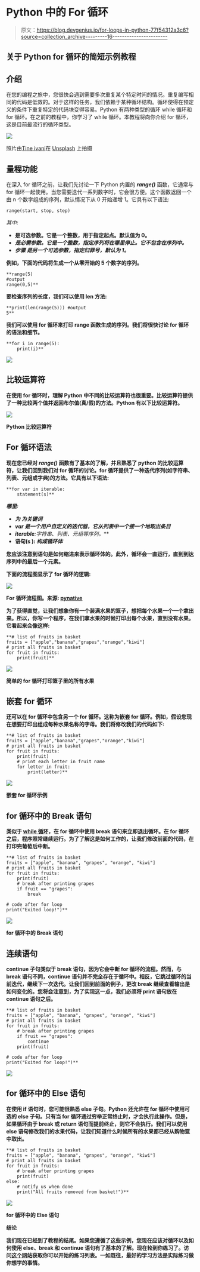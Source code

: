# Python 中的 For 循环

> 原文：<https://blog.devgenius.io/for-loops-in-python-77f54312a3c6?source=collection_archive---------16----------------------->

## 关于 Python for 循环的简短示例教程

## 介绍

在您的编程之旅中，您很快会遇到需要多次重复某个特定时间的情况。重复编写相同的代码是低效的。对于这样的任务，我们依赖于某种循环结构。循环使得在预定义的条件下重复特定的代码块变得容易。Python 有两种类型的循环 while 循环和 for 循环。在之前的教程中，你学习了 while 循环。本教程将向你介绍 for 循环，这是目前最流行的循环类型。

![](img/3b2aca5701db84d39b093ebfc3eda82f.png)

照片由[Tine ivani](https://unsplash.com/@tine999?utm_source=unsplash&utm_medium=referral&utm_content=creditCopyText)在 [Unsplash](https://unsplash.com/s/photos/loop?utm_source=unsplash&utm_medium=referral&utm_content=creditCopyText) 上拍摄

## **量程功能**

在深入 for 循环之前，让我们先讨论一下 Python 内置的 ***range()*** 函数，它通常与 for 循环一起使用。当您需要迭代一系列数字时，它会很方便。这个函数返回一个由 n 个数字组成的序列，默认情况下从 0 开始递增 1。它具有以下语法:

```
range(start, stop, step)
```

*其中:*

*   **是可选参数。它是一个整数，用于指定起点。默认值为 0。**
*   ***是必需参数。它是一个整数，指定序列将在哪里停止。它不包含在序列中。***
*   *****步骤*** *是另一个可选参数，指定归罪号，默认为 1。***

**例如，下面的代码将生成一个从零开始的 5 个数字的序列。**

```
**range(5) 
#output 
range(0,5)** 
```

**要检查序列的长度，我们可以使用 len 方法:**

```
**print(len(range(5))) #output 
5**
```

**我们可以使用 for 循环来打印 range 函数生成的序列。我们将很快讨论 for 循环的语法和细节。**

```
**for i in range(5):
    print(i)**
```

**![](img/78e3d88456f4f84b0df5a46d1ef613c6.png)**

## **比较运算符**

**在使用 for 循环时，理解 Python 中不同的比较运算符也很重要。比较运算符提供了一种比较两个值并返回布尔值(真/假)的方法。Python 有以下比较运算符。**

**![](img/c56dde3449c3c9c9eb7cc62a5ff92aa1.png)**

**Python 比较运算符**

## **For 循环语法**

**现在您已经对 *range()* 函数有了基本的了解，并且熟悉了 python 的比较运算符，让我们回到我们对 for 循环的讨论。for 循环提供了一种迭代序列(如字符串、列表、元组或字典)的方法。它具有以下语法:**

```
**for var in iterable:
    statement(s)** 
```

***哪里:***

*   *****为*** *为关键词***
*   *****var*** *是一个用户自定义的迭代器，它从列表中一个接一个地取出条目***
*   *****iterable****:字符串、列表、元组等序列。***
*   ****语句(s** ): *构成循环体***

**您应该注意到语句是如何缩进来表示循环体的。此外，循环会一直运行，直到到达序列中的最后一个元素。**

**下面的流程图显示了 for 循环的逻辑:**

**![](img/6d79d4e660e0dfa1b7a269a2dec68313.png)**

**For 循环流程图。来源: [pynative](https://pynative.com/python-for-loop/)**

**为了获得直觉，让我们想象你有一个装满水果的篮子，想把每个水果一个一个拿出来。所以，你写一个程序，在我们拿水果的时候打印出每个水果，直到没有水果。它看起来会像这样:**

```
**# list of fruits in basket
fruits = ["apple","banana","grapes","orange","kiwi"]
# print all fruits in basket 
for fruit in fruits:
    print(fruit)**
```

**![](img/2f15f65686eb069d35ec5492cc5ae997.png)**

**简单的 for 循环打印篮子里的所有水果**

## **嵌套 for 循环**

**还可以在 for 循环中包含另一个 for 循环。这称为嵌套 for 循环。例如，假设您现在想要打印出组成每种水果名称的字母。我们将修改我们的代码如下:**

```
**# list of fruits in basket
fruits = ["apple","banana","grapes","orange","kiwi"]
# print all fruits in basket
for fruit in fruits:
    print(fruit)
    # print each letter in fruit name 
    for letter in fruit:
        print(letter)**
```

**![](img/53ddc3f6cba60b4853578042f92eb5a8.png)**

**嵌套 for 循环示例**

## **for 循环中的 Break 语句**

**类似于 [while 循环](/a-tutorial-on-python-while-loops-681f0a5e578c)，在 for 循环中使用 break 语句来立即退出循环。在 for 循环之后，程序照常继续运行。为了了解这是如何工作的，让我们修改前面的代码，在打印完葡萄后中断。**

```
**# list of fruits in basket
fruits = ["apple", "banana", "grapes", "orange", "kiwi"]
# print all fruits in basket
for fruit in fruits:
    print(fruit)
    # break after printing grapes
    if fruit == "grapes":
        break

# code after for loop
print("Exited loop!")**
```

**![](img/8aeba1fb158b6ccb0f036986307ba820.png)**

**for 循环中的 Break 语句**

## **连续语句**

**continue 子句类似于 break 语句，因为它会中断 for 循环的流程。然而，与 break 语句不同，continue 语句并不完全存在于循环中。相反，它跳过循环的当前迭代，继续下一次迭代。让我们回到前面的例子，更改 break 继续查看输出是如何变化的。您将会注意到，为了实现这一点，我们必须将 print 语句放在 continue 语句之后。**

```
**# list of fruits in basket
fruits = ["apple", "banana", "grapes", "orange", "kiwi"]
# print all fruits in basket
for fruit in fruits:
    # break after printing grapes
    if fruit == "grapes":
        continue
    print(fruit)

# code after for loop
print("Exited for loop!")**
```

**![](img/e8c3df6c28d644b89f2984969ec20884.png)**

## **for 循环中的 Else 语句**

**在使用 if 语句时，您可能很熟悉 else 子句。Python 还允许在 for 循环中使用可选的 else 子句。只有当 for 循环通过穷举正常终止时，才会执行此操作。但是，如果循环由于 break 或 return 语句而提前终止，则它不会执行。我们可以使用 else 语句修改我们的水果代码，让我们知道什么时候所有的水果都已经从购物篮中取出。**

```
**# list of fruits in basket
fruits = ["apple", "banana", "grapes", "orange", "kiwi"]
# print all fruits in basket
for fruit in fruits:
    # break after printing grapes
    print(fruit)
else:
    # notify us when done
    print("All fruits removed from basket!")**
```

**![](img/9d81b71004bb88cee83e03233973285c.png)**

**for 循环中的 Else 语句**

**结论**

**我们现在已经到了教程的结尾。如果您遵循了这些示例，您现在应该对循环以及如何使用 else、break 和 continue 语句有了基本的了解。现在轮到你练习了。访问[这个网站](https://www.w3resource.com/python-exercises/python-conditional-statements-and-loop-exercises.php)获取你可以开始的练习列表。一如既往，最好的学习方法是实际练习做你想学的事情。**